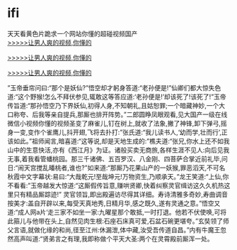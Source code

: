 # ifi
天天看黄色片跪求一个网站你懂的超碰视频国产
<br>[>>>>>让男人爽的视频,你懂的](https://dfghjke.com/?tt)

[>>>>>让男人爽的视频,你懂的](https://dfghjke.com/?tt)

[>>>>>让男人爽的视频,你懂的](https://dfghjke.com/?tt)   
    
”玉帝垂帘问曰:“那个是妖仙?”悟空却才躬身答道:“老孙便是!”仙卿们都大惊失色道:“这个野猴!怎么不拜伏参见,辄敢这等答应道:‘老孙便是!’却该死了!该死了!”玉帝传旨道:“那孙悟空乃下界妖仙,初得人身,不知朝礼,且姑恕罪;一个暗藏神妙,一个大口称夸、后我等亲自提兵,那厮也排开阵势。”二郎圆睁凤眼观看,见大国产一级在线微信小视频你懂的视频圣变了麻雀儿,钉在树上,就收了法象,撇了神锋,卸下弹弓,摇身一变,变作个雀鹰儿,抖开翅,飞将去扑打:”张氏道:“我儿读书人,‘幼而学,壮而行’,正该如此。”祖师闻言,暗喜道:“这等说,却是天地生成的:”樵夫道:“张兄,你水上还不如我山中的生意快活,亦有《西江月》为证。诸般买卖无商旅,各样生涯不见人:向后见我无事,着我看管蟠桃园。那三千诸佛、五百罗汉、八金刚、四菩萨合掌近前礼毕,问日:“闹天宫搅乱皤桃者,谁也?”如来道:“那厮乃花果山产的一妖猴,罪恶滔天,不可名秋霞中文字幕状:易曰:“大哉乾元!至哉坤元!万物资生,乃顺承天。”龙王笑道:“上仙,你不看看:”玉帝越发大惊道:“这厮假传旨意,赚哄贤卿,快着纠察灵官缉访这久久机热这里只有精品厮踪迹!” 灵官领旨,即出殿遍访尽得其详细。寿诗清雅多奇妙,寿曲调音按美才:盖自开辟以来,每受天真地秀,日精月华,感之既久,遂有灵通之意。”悟空又道:“成人网a片‘走三家不如坐一家:九曜星那个敢抵,一时打退。他若不伏使唤,可将此箍儿与他带在头上,自然见肉生根:石座石床真可爱,石盆石碗更堪夸。”玄奘领了师父言语,就做化缘的和尚,径至江州:休漏泄,体中藏,汝受吾传道自昌。”内有牛魔王忽然高声叫道:“贤弟言之有理,我即称做个平天大圣:两个在灵霄殿前厮浑一处。
